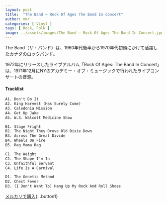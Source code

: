 ```yaml
---
layout: post
title:  "The Band – Rock Of Ages The Band In Concert"
author: mmr
categories: [ Vinyl ]
tags: [ Rock, Folk ]
image: ../assets/images/The Band – Rock Of Ages The Band In Concert.jpg
---
```


The Band（ザ・バンド）は、1960年代後半から1970年代初頭にかけて活躍したカナダのロックバンド。

1972年にリリースしたライブアルバム「Rock Of Ages: The Band In Concert」は、1971年12月にNYのアカデミー・オブ・ミュージックで行われたライブコンサートの音源。

#### Tracklist
```md
A1. Don't Do It
A2. King Harvest (Has Surely Come)
A3. Caledonia Mission
A4. Get Up Jake
A5. W.S. Walcott Medicine Show

B1. Stage Fright
B2. The Night They Drove Old Dixie Down
B3. Across The Great Divide
B4. Wheels On Fire
B5. Rag Mama Rag

C1. The Weight
C2. The Shape I'm In
C3. Unfaithful Servant
C4. Life Is A Carnival

D1. The Genetic Method
D2. Chest Fever
D3. (I Don't Want To) Hang Up My Rock And Roll Shoes
```

[メルカリで購入](https://jp.mercari.com/item/m74070924210?afid=6142608987){: .button1}
